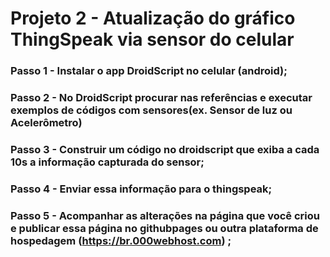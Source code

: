 # Projeto 2 - Atualização do gráfico ThingSpeak via sensor do celular

### Passo 1 - Instalar o app DroidScript no celular (android);
### Passo 2 - No DroidScript procurar nas referências e executar exemplos de códigos com sensores(ex. Sensor de luz ou Acelerômetro) 
### Passo 3 - Construir um código no droidscript que exiba a cada 10s a informação capturada do sensor;
### Passo 4 - Enviar essa informação para o thingspeak;
### Passo 5 - Acompanhar as alterações na página que você criou e publicar essa página no githubpages ou outra plataforma de hospedagem (https://br.000webhost.com) ; 
